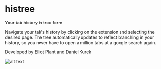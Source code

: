 # histree
Your tab history in tree form

Navigate your tab's history by clicking on the extension and selecting the desired page.  The tree automatically updates to reflect branching in your history, so you never have to open a million tabs at a google search again.

Developed by Elliot Plant and Daniel Kurek

![alt text](https://github.com/smoothers/histree/screenshots/screenshot_main.png)
